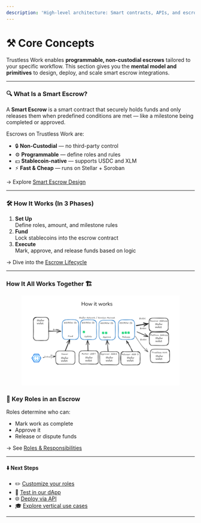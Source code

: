 ```yaml
---
description: 'High-level architecture: Smart contracts, APIs, and escrow workflows.'
---
```


# ⚒️ Core Concepts

Trustless Work enables **programmable, non-custodial escrows** tailored to your specific workflow. This section gives you the **mental model and primitives** to design, deploy, and scale smart escrow integrations.

***

### 🔍 What Is a Smart Escrow?

A **Smart Escrow** is a smart contract that securely holds funds and only releases them when predefined conditions are met — like a milestone being completed or approved.

Escrows on Trustless Work are:

* 🔒 **Non-Custodial** — no third-party control
* ⚙️ **Programmable** — define roles and rules
* 💵 **Stablecoin-native** — supports USDC and XLM
* ⚡ **Fast & Cheap** — runs on Stellar + Soroban

→ Explore [Smart Escrow Design](smart-escrow-design/)

***

### 🛠️ How It Works (In 3 Phases)

1. **Set Up**\
   Define roles, amount, and milestone rules
2. **Fund**\
   Lock stablecoins into the escrow contract
3. **Execute**\
   Mark, approve, and release funds based on logic

→ Dive into the [Escrow Lifecycle](escrow-lifecycle/)

***

### **How It All Works Together** 🏗️

<figure><img src="../.gitbook/assets/image (2) (1) (1) (1) (1) (1) (1).png" alt=""><figcaption></figcaption></figure>

### 👥 Key Roles in an Escrow

Roles determine who can:

* Mark work as complete
* Approve it
* Release or dispute funds

→ See [Roles & Responsibilities](roles-in-trustless-work.md)

***

#### ⬇️ Next Steps

* ✏️ [Customize your roles](roles-in-trustless-work.md)
* 🔄 [Test in our dApp](http://dapp.trustlesswork.com/)
* 🌐 [Deploy via API](https://github.com/Trustless-Work)
* 🎓 [Explore vertical use cases](https://dots.trustlesswork.com/use-cases)

***
